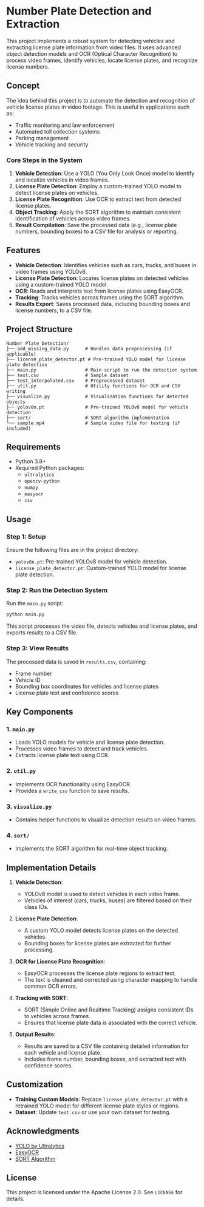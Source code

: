 # Number Plate Detection and Extraction

This project implements a robust system for detecting vehicles and extracting license plate information from video files. It uses advanced object detection models and OCR (Optical Character Recognition) to process video frames, identify vehicles, locate license plates, and recognize license numbers.

## Concept

The idea behind this project is to automate the detection and recognition of vehicle license plates in video footage. This is useful in applications such as:
- Traffic monitoring and law enforcement
- Automated toll collection systems
- Parking management
- Vehicle tracking and security

### Core Steps in the System
1. **Vehicle Detection**: Use a YOLO (You Only Look Once) model to identify and localize vehicles in video frames.
2. **License Plate Detection**: Employ a custom-trained YOLO model to detect license plates on vehicles.
3. **License Plate Recognition**: Use OCR to extract text from detected license plates.
4. **Object Tracking**: Apply the SORT algorithm to maintain consistent identification of vehicles across video frames.
5. **Result Compilation**: Save the processed data (e.g., license plate numbers, bounding boxes) to a CSV file for analysis or reporting.

## Features
- **Vehicle Detection**: Identifies vehicles such as cars, trucks, and buses in video frames using YOLOv8.
- **License Plate Detection**: Locates license plates on detected vehicles using a custom-trained YOLO model.
- **OCR**: Reads and interprets text from license plates using EasyOCR.
- **Tracking**: Tracks vehicles across frames using the SORT algorithm.
- **Results Export**: Saves processed data, including bounding boxes and license numbers, to a CSV file.

## Project Structure
```
Number Plate Detection/
├── add_missing_data.py      # Handles data preprocessing (if applicable)
├── license_plate_detector.pt # Pre-trained YOLO model for license plate detection
├── main.py                  # Main script to run the detection system
├── test.csv                 # Sample dataset
├── test_interpolated.csv    # Preprocessed dataset
├── util.py                  # Utility functions for OCR and CSV writing
├── visualize.py             # Visualization functions for detected objects
├── yolov8n.pt               # Pre-trained YOLOv8 model for vehicle detection
├── sort/                    # SORT algorithm implementation
└── sample.mp4               # Sample video file for testing (if included)
```

## Requirements
- Python 3.8+
- Required Python packages:
  - `ultralytics`
  - `opencv-python`
  - `numpy`
  - `easyocr`
  - `csv`

## Usage

### Step 1: Setup
Ensure the following files are in the project directory:
- `yolov8n.pt`: Pre-trained YOLOv8 model for vehicle detection.
- `license_plate_detector.pt`: Custom-trained YOLO model for license plate detection.

### Step 2: Run the Detection System
Run the `main.py` script:
```bash
python main.py
```
This script processes the video file, detects vehicles and license plates, and exports results to a CSV file.

### Step 3: View Results
The processed data is saved in `results.csv`, containing:
- Frame number
- Vehicle ID
- Bounding box coordinates for vehicles and license plates
- License plate text and confidence scores

## Key Components

### 1. `main.py`
- Loads YOLO models for vehicle and license plate detection.
- Processes video frames to detect and track vehicles.
- Extracts license plate text using OCR.

### 2. `util.py`
- Implements OCR functionality using EasyOCR.
- Provides a `write_csv` function to save results.

### 3. `visualize.py`
- Contains helper functions to visualize detection results on video frames.

### 4. `sort/`
- Implements the SORT algorithm for real-time object tracking.

## Implementation Details

1. **Vehicle Detection**:
   - YOLOv8 model is used to detect vehicles in each video frame.
   - Vehicles of interest (cars, trucks, buses) are filtered based on their class IDs.

2. **License Plate Detection**:
   - A custom YOLO model detects license plates on the detected vehicles.
   - Bounding boxes for license plates are extracted for further processing.

3. **OCR for License Plate Recognition**:
   - EasyOCR processes the license plate regions to extract text.
   - The text is cleaned and corrected using character mapping to handle common OCR errors.

4. **Tracking with SORT**:
   - SORT (Simple Online and Realtime Tracking) assigns consistent IDs to vehicles across frames.
   - Ensures that license plate data is associated with the correct vehicle.

5. **Output Results**:
   - Results are saved to a CSV file containing detailed information for each vehicle and license plate.
   - Includes frame number, bounding boxes, and extracted text with confidence scores.

## Customization
- **Training Custom Models**: Replace `license_plate_detector.pt` with a retrained YOLO model for different license plate styles or regions.
- **Dataset**: Update `test.csv` or use your own dataset for testing.

## Acknowledgments
- [YOLO by Ultralytics](https://github.com/ultralytics/yolov5)
- [EasyOCR](https://github.com/JaidedAI/EasyOCR)
- [SORT Algorithm](https://github.com/abewley/sort)

## License
This project is licensed under the Apache License 2.0. See `LICENSE` for details.

